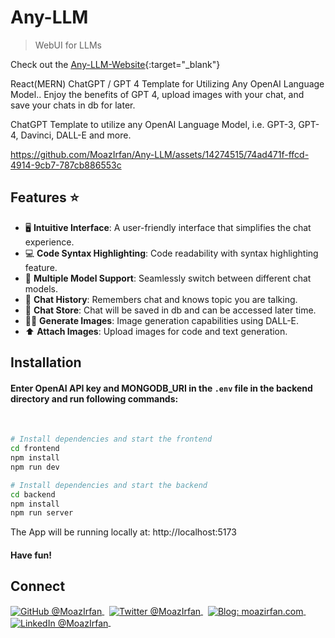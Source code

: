 # Any-LLM

> WebUI for LLMs 

Check out the [<u>Any-LLM-Website</u>](https://any-llm-website.vercel.app/){:target="_blank"}


React(MERN) ChatGPT / GPT 4 Template for Utilizing Any OpenAI Language Model.. Enjoy the benefits of GPT 4, upload images with your chat, and save your chats in db for later.

ChatGPT Template to utilize any OpenAI Language Model, i.e. GPT-3, GPT-4, Davinci, DALL-E and more.

https://github.com/MoazIrfan/Any-LLM/assets/14274515/74ad471f-ffcd-4914-9cb7-787cb886553c

## Features ⭐
- 🖥️ **Intuitive Interface**: 
A user-friendly interface that simplifies the chat experience.
- 💻 **Code Syntax Highlighting**:
Code readability with syntax highlighting feature.
- 🤖 **Multiple Model Support**:
Seamlessly switch between different chat models.
- 💬 **Chat History**:
Remembers chat and knows topic you are talking.
- 📜 **Chat Store**:
Chat will be saved in db and can be accessed later time.
- 🎨🤖 **Generate Images**:
Image generation capabilities using DALL-E.
- ⬆️ **Attach Images**:
Upload images for code and text generation.

## Installation

#### Enter OpenAI API key and MONGODB_URI in the `.env` file in the backend directory and run following commands:

<br>

```bash
# Install dependencies and start the frontend
cd frontend
npm install
npm run dev
```

```bash
# Install dependencies and start the backend
cd backend
npm install
npm run server
```
The App will be running locally at: http://localhost:5173

#### Have fun!

## Connect

<div align="left">
    <p>
    <a href="https://github.com/MoazIrfan">
        <img alt="GitHub @MoazIrfan" align="center" src="https://img.shields.io/badge/GITHUB-gray.svg?colorB=6cc644&style=flat" />
    </a>&nbsp;
    <a href="https://twitter.com/MoazIrfan/">
        <img alt="Twitter @MoazIrfan" align="center" src="https://img.shields.io/badge/TWITTER-gray.svg?colorB=1da1f2&style=flat" />
    </a>&nbsp;
    <a href="https://moazirfan.com/">
        <img alt="Blog: moazirfan.com" align="center" src="https://img.shields.io/badge/MY%20WEBSITE-gray.svg?colorB=6666ff&style=flat" />
    </a>&nbsp;
    <a href="https://www.linkedin.com/in/moazirfan/">
        <img alt="LinkedIn @MoazIrfan" align="center" src="https://img.shields.io/badge/LINKEDIN-gray.svg?colorB=0077b5&style=flat" />
    </a>&nbsp;
</p>
</div>